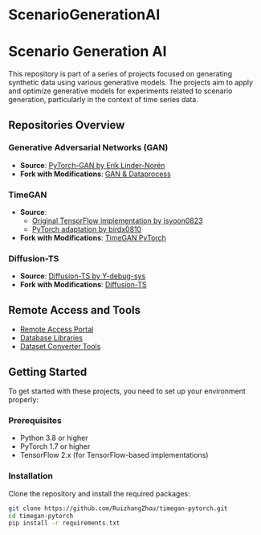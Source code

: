 # ScenarioGenerationAI

# Scenario Generation AI

This repository is part of a series of projects focused on generating synthetic data using various generative models. The projects aim to apply and optimize generative models for experiments related to scenario generation, particularly in the context of time series data.

## Repositories Overview

### Generative Adversarial Networks (GAN)
- **Source**: [PyTorch-GAN by Erik Linder-Norén](https://github.com/eriklindernoren/PyTorch-GAN)
- **Fork with Modifications**: [GAN & Dataprocess](https://git.rwth-aachen.de/CPM/Project/Lab/Students/zhou/scenariogenerationai)

### TimeGAN
- **Source**:
  - [Original TensorFlow implementation by jsyoon0823](https://github.com/jsyoon0823/TimeGAN)
  - [PyTorch adaptation by birdx0810](https://github.com/birdx0810/timegan-pytorch)
- **Fork with Modifications**: [TimeGAN PyTorch](https://github.com/RuizhangZhou/timegan-pytorch)

### Diffusion-TS
- **Source**: [Diffusion-TS by Y-debug-sys](https://github.com/Y-debug-sys/Diffusion-TS)
- **Fork with Modifications**: [Diffusion-TS](https://github.com/RuizhangZhou/Diffusion-TS)

## Remote Access and Tools
- [Remote Access Portal](https://git.rwth-aachen.de/CPM/Project/Lab/RemoteAccess/remote_access)
- [Database Libraries](https://git.rwth-aachen.de/CPM/Project/Lab/Libraries/Database)
- [Dataset Converter Tools](https://git.rwth-aachen.de/CPM/Project/Lab/Tools/Dataset_Converter)

## Getting Started

To get started with these projects, you need to set up your environment properly:

### Prerequisites
- Python 3.8 or higher
- PyTorch 1.7 or higher
- TensorFlow 2.x (for TensorFlow-based implementations)

### Installation
Clone the repository and install the required packages:

```bash
git clone https://github.com/RuizhangZhou/timegan-pytorch.git
cd timegan-pytorch
pip install -r requirements.txt
